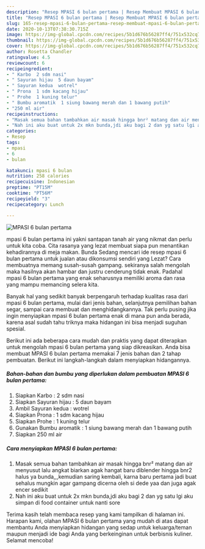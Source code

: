 ```yaml
---
description: "Resep MPASI 6 bulan pertama | Resep Membuat MPASI 6 bulan pertama Yang Enak Banget"
title: "Resep MPASI 6 bulan pertama | Resep Membuat MPASI 6 bulan pertama Yang Enak Banget"
slug: 165-resep-mpasi-6-bulan-pertama-resep-membuat-mpasi-6-bulan-pertama-yang-enak-banget
date: 2020-10-13T07:38:30.715Z
image: https://img-global.cpcdn.com/recipes/5b1d676b56287ff4/751x532cq70/mpasi-6-bulan-pertama-foto-resep-utama.jpg
thumbnail: https://img-global.cpcdn.com/recipes/5b1d676b56287ff4/751x532cq70/mpasi-6-bulan-pertama-foto-resep-utama.jpg
cover: https://img-global.cpcdn.com/recipes/5b1d676b56287ff4/751x532cq70/mpasi-6-bulan-pertama-foto-resep-utama.jpg
author: Rosetta Chandler
ratingvalue: 4.5
reviewcount: 6
recipeingredient:
- " Karbo  2 sdm nasi"
- " Sayuran hijau  5 daun bayam"
- " Sayuran kedua  wotrel"
- " Prona  1 sdm kacang hijau"
- " Prohe  1 kuning telur"
- " Bumbu aromatik  1 siung bawang merah dan 1 bawang putih"
- "250 ml air"
recipeinstructions:
- "Masak semua bahan tambahkan air masak hingga bnr² matang dan air menyusut lalu angkat biarkan agak hangat baru diblender hingga bnr2 halus ya bunda,,,kemudian saring kembali, karna baru pertama jadi buat sehalus mungkin agar gampang dicerna oleh si dede yaa dan juga agak encer sedikit"
- "Nah ini aku buat untuk 2x mkn bunda,jdi aku bagi 2 dan yg satu lgi aku simpan di food container untuk nanti sore"
categories:
- Resep
tags:
- mpasi
- 6
- bulan

katakunci: mpasi 6 bulan 
nutrition: 258 calories
recipecuisine: Indonesian
preptime: "PT15M"
cooktime: "PT56M"
recipeyield: "3"
recipecategory: Lunch

---
```



![MPASI 6 bulan pertama](https://img-global.cpcdn.com/recipes/5b1d676b56287ff4/751x532cq70/mpasi-6-bulan-pertama-foto-resep-utama.jpg)


mpasi 6 bulan pertama ini yakni santapan tanah air yang nikmat dan perlu untuk kita coba. Cita rasanya yang lezat membuat siapa pun menantikan kehadirannya di meja makan.
Bunda Sedang mencari ide resep mpasi 6 bulan pertama untuk jualan atau dikonsumsi sendiri yang Lezat? Cara membuatnya memang susah-susah gampang. sekiranya salah mengolah maka hasilnya akan hambar dan justru cenderung tidak enak. Padahal mpasi 6 bulan pertama yang enak seharusnya memiliki aroma dan rasa yang mampu memancing selera kita.

Banyak hal yang sedikit banyak berpengaruh terhadap kualitas rasa dari mpasi 6 bulan pertama, mulai dari jenis bahan, selanjutnya pemilihan bahan segar, sampai cara membuat dan menghidangkannya. Tak perlu pusing jika ingin menyiapkan mpasi 6 bulan pertama enak di mana pun anda berada, karena asal sudah tahu triknya maka hidangan ini bisa menjadi suguhan spesial.




Berikut ini ada beberapa cara mudah dan praktis yang dapat diterapkan untuk mengolah mpasi 6 bulan pertama yang siap dikreasikan. Anda bisa membuat MPASI 6 bulan pertama memakai 7 jenis bahan dan 2 tahap pembuatan. Berikut ini langkah-langkah dalam menyiapkan hidangannya.

<!--inarticleads1-->

##### Bahan-bahan dan bumbu yang diperlukan dalam pembuatan MPASI 6 bulan pertama:

1. Siapkan  Karbo : 2 sdm nasi
1. Siapkan  Sayuran hijau : 5 daun bayam
1. Ambil  Sayuran kedua : wotrel
1. Siapkan  Prona : 1 sdm kacang hijau
1. Siapkan  Prohe : 1 kuning telur
1. Gunakan  Bumbu aromatik : 1 siung bawang merah dan 1 bawang putih
1. Siapkan 250 ml air




<!--inarticleads2-->

##### Cara menyiapkan MPASI 6 bulan pertama:

1. Masak semua bahan tambahkan air masak hingga bnr² matang dan air menyusut lalu angkat biarkan agak hangat baru diblender hingga bnr2 halus ya bunda,,,kemudian saring kembali, karna baru pertama jadi buat sehalus mungkin agar gampang dicerna oleh si dede yaa dan juga agak encer sedikit
1. Nah ini aku buat untuk 2x mkn bunda,jdi aku bagi 2 dan yg satu lgi aku simpan di food container untuk nanti sore




Terima kasih telah membaca resep yang kami tampilkan di halaman ini. Harapan kami, olahan MPASI 6 bulan pertama yang mudah di atas dapat membantu Anda menyiapkan hidangan yang sedap untuk keluarga/teman maupun menjadi ide bagi Anda yang berkeinginan untuk berbisnis kuliner. Selamat mencoba!
